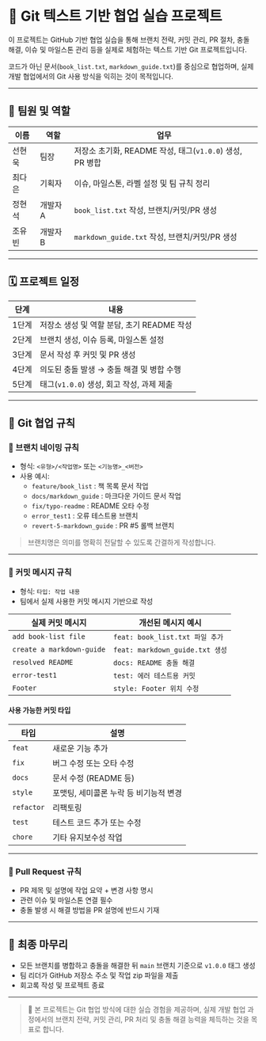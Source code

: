 # 📝 Git 텍스트 기반 협업 실습 프로젝트

이 프로젝트는 GitHub 기반 협업 실습을 통해 브랜치 전략, 커밋 관리, PR 절차, 충돌 해결, 이슈 및 마일스톤 관리 등을 실제로 체험하는 텍스트 기반 Git 프로젝트입니다.

코드가 아닌 문서(`book_list.txt`, `markdown_guide.txt`)를 중심으로 협업하며, 실제 개발 협업에서의 Git 사용 방식을 익히는 것이 목적입니다.

---

## 👥 팀원 및 역할

| 이름     | 역할       | 업무                                               |
|----------|------------|----------------------------------------------------------|
| 선현욱   | 팀장       | 저장소 초기화, README 작성, 태그(`v1.0.0`) 생성, PR 병합 |
| 최다은   | 기획자     | 이슈, 마일스톤, 라벨 설정 및 팀 규칙 정리               |
| 정현석   | 개발자 A   | `book_list.txt` 작성, 브랜치/커밋/PR 생성               |
| 조유빈   | 개발자 B   | `markdown_guide.txt` 작성, 브랜치/커밋/PR 생성          |

---

## 🗓️ 프로젝트 일정

| 단계   | 내용                                           |
|--------|------------------------------------------------|
| 1단계  | 저장소 생성 및 역할 분담, 초기 README 작성     |
| 2단계  | 브랜치 생성, 이슈 등록, 마일스톤 설정         |
| 3단계  | 문서 작성 후 커밋 및 PR 생성                  |
| 4단계  | 의도된 충돌 발생 → 충돌 해결 및 병합 수행     |
| 5단계  | 태그(`v1.0.0`) 생성, 회고 작성, 과제 제출     |

---

## 🌿 Git 협업 규칙

### 🔖 브랜치 네이밍 규칙

- 형식: `<유형>/<작업명>` 또는 `<기능명>_<버전>`
- 사용 예시:
  - `feature/book_list` : 책 목록 문서 작업
  - `docs/markdown_guide` : 마크다운 가이드 문서 작업
  - `fix/typo-readme` : README 오타 수정
  - `error_test1` : 오류 테스트용 브랜치
  - `revert-5-markdown_guide` : PR #5 롤백 브랜치

> 브랜치명은 의미를 명확히 전달할 수 있도록 간결하게 작성합니다.

---

### 💬 커밋 메시지 규칙

- 형식: `타입: 작업 내용`
- 팀에서 실제 사용한 커밋 메시지 기반으로 작성

| 실제 커밋 메시지           | 개선된 메시지 예시                     |
|----------------------------|----------------------------------------|
| `add book-list file`       | `feat: book_list.txt 파일 추가`        |
| `create a markdown-guide`  | `feat: markdown_guide.txt 생성`        |
| `resolved README`          | `docs: README 충돌 해결`               |
| `error-test1`              | `test: 에러 테스트용 커밋`             |
| `Footer`                   | `style: Footer 위치 수정`              |

#### 사용 가능한 커밋 타입

| 타입       | 설명                              |
|------------|-----------------------------------|
| `feat`     | 새로운 기능 추가                  |
| `fix`      | 버그 수정 또는 오타 수정          |
| `docs`     | 문서 수정 (README 등)             |
| `style`    | 포맷팅, 세미콜론 누락 등 비기능적 변경 |
| `refactor` | 리팩토링                          |
| `test`     | 테스트 코드 추가 또는 수정        |
| `chore`    | 기타 유지보수성 작업              |

---

### 🔁 Pull Request 규칙

- PR 제목 및 설명에 작업 요약 + 변경 사항 명시
- 관련 이슈 및 마일스톤 연결 필수
- 충돌 발생 시 해결 방법을 PR 설명에 반드시 기재

---

## 🏁 최종 마무리

- 모든 브랜치를 병합하고 충돌을 해결한 뒤 `main` 브랜치 기준으로 `v1.0.0` 태그 생성
- 팀 리더가 GitHub 저장소 주소 및 작업 zip 파일을 제출
- 회고록 작성 및 프로젝트 종료

---

> 📌 본 프로젝트는 Git 협업 방식에 대한 실습 경험을 제공하며, 실제 개발 협업 과정에서의 브랜치 전략, 커밋 관리, PR 처리 및 충돌 해결 능력을 체득하는 것을 목표로 합니다.

